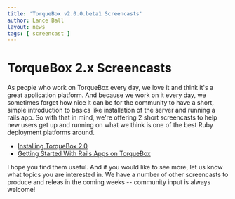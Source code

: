 ```yaml
---
title: 'TorqueBox v2.0.0.beta1 Screencasts'
author: Lance Ball
layout: news
tags: [ screencast ]
---
```


# TorqueBox 2.x Screencasts

As people who work on TorqueBox every day, we love it and think it's a great
application platform. And because we work on it every day, we sometimes forget
how nice it can be for the community to have a short, simple introduction to 
basics like installation of the server and running a rails app. So with that
in mind, we're offering 2 short screencasts to help new users get up and 
running on what we think is one of the best Ruby deployment platforms around.

* [Installing TorqueBox 2.0](http://vimeo.com/33299335)
* [Getting Started With Rails Apps on TorqueBox](http://vimeo.com/33417394)

I hope you find them useful. And if you would like to see more, let us know what
topics you are interested in. We have a number of other screencasts to produce
and releas in the coming weeks -- community input is always welcome!

